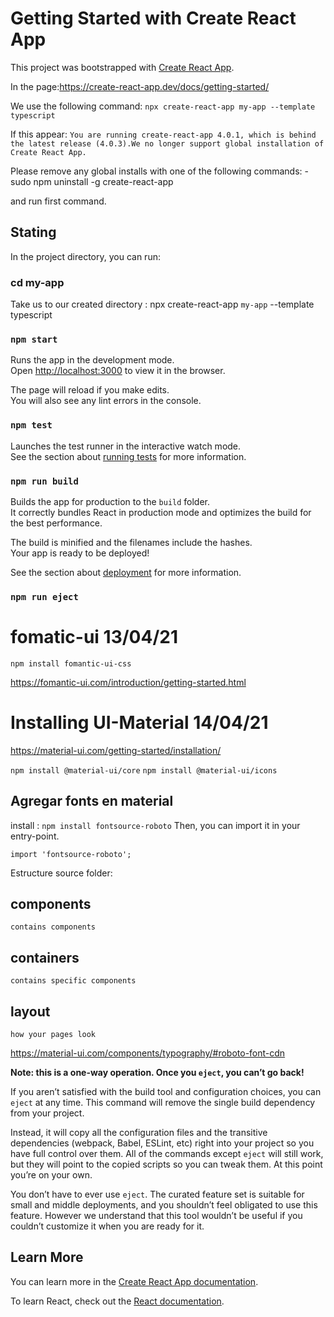 # Getting Started with Create React App

This project was bootstrapped with [Create React App](https://github.com/facebook/create-react-app).

In the page:https://create-react-app.dev/docs/getting-started/

We use the following command:
```npx create-react-app my-app --template typescript ```

If this appear:
```You are running create-react-app 4.0.1, which is behind the latest release (4.0.3).We no longer support global installation of Create React App.```

Please remove any global installs with one of the following commands:
-sudo npm uninstall -g create-react-app

and run first command.

## Stating

In the project directory, you can run:

### cd my-app

Take us to our created directory : npx create-react-app `my-app` --template typescript

### `npm start`

Runs the app in the development mode.\
Open [http://localhost:3000](http://localhost:3000) to view it in the browser.

The page will reload if you make edits.\
You will also see any lint errors in the console.

### `npm test`

Launches the test runner in the interactive watch mode.\
See the section about [running tests](https://facebook.github.io/create-react-app/docs/running-tests) for more information.

### `npm run build`

Builds the app for production to the `build` folder.\
It correctly bundles React in production mode and optimizes the build for the best performance.

The build is minified and the filenames include the hashes.\
Your app is ready to be deployed!

See the section about [deployment](https://facebook.github.io/create-react-app/docs/deployment) for more information.

### `npm run eject`


# fomatic-ui  13/04/21
```npm install fomantic-ui-css```


https://fomantic-ui.com/introduction/getting-started.html

# Installing UI-Material 14/04/21

https://material-ui.com/getting-started/installation/

```npm install @material-ui/core```
```npm install @material-ui/icons```

## Agregar fonts en material 

install :
```npm install fontsource-roboto```
Then, you can import it in your entry-point.

```import 'fontsource-roboto';```

Estructure source folder:

## components 

    contains components

## containers

    contains specific components

## layout

    how your pages look

https://material-ui.com/components/typography/#roboto-font-cdn

**Note: this is a one-way operation. Once you `eject`, you can’t go back!**

If you aren’t satisfied with the build tool and configuration choices, you can `eject` at any time. This command will remove the single build dependency from your project.

Instead, it will copy all the configuration files and the transitive dependencies (webpack, Babel, ESLint, etc) right into your project so you have full control over them. All of the commands except `eject` will still work, but they will point to the copied scripts so you can tweak them. At this point you’re on your own.

You don’t have to ever use `eject`. The curated feature set is suitable for small and middle deployments, and you shouldn’t feel obligated to use this feature. However we understand that this tool wouldn’t be useful if you couldn’t customize it when you are ready for it.

## Learn More

You can learn more in the [Create React App documentation](https://facebook.github.io/create-react-app/docs/getting-started).

To learn React, check out the [React documentation](https://reactjs.org/).
